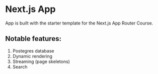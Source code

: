 # Next.js App

App is built with the starter template for the Next.js App Router Course.

## Notable features:

1. Postegres database
2. Dynamic rendering
3. Streaming (page skeletons)
4. Search
